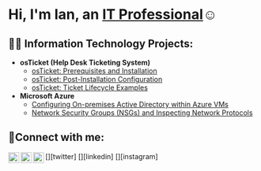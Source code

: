 <h1>Hi, I'm Ian, an <a href="https://linkedin.com/in/ian-pierrelouis">IT Professional</a>☺</h1>

<h2>👨‍💻 Information Technology Projects:</h2>

- <b>osTicket (Help Desk Ticketing System)</b>
  - [osTicket: Prerequisites and Installation](https://github.com/Ian6190/osticket-prereqs)
  - [osTicket: Post-Installation Configuration](https://github.com/Ian6190/post-install-config)
  - [osTicket: Ticket Lifecycle Examples](https://github.com/Ian6190/ticket-lifecycle)
- <b>Microsoft Azure</b>
  - [Configuring On-premises Active Directory within Azure VMs](https://github.com/Ian6190/configure-ad)
  - [Network Security Groups (NSGs) and Inspecting Network Protocols](https://github.com/Ian6190/azure-network-protocols)

<h2>🤳Connect with me:</h2>

[<img align="left" alt="Josh | Twitter" width="22px" src="https://cdn.jsdelivr.net/npm/simple-icons@v3/icons/twitter.svg" />][twitter]
[<img align="left" alt="Josh | LinkedIn" width="22px" src="https://cdn.jsdelivr.net/npm/simple-icons@v3/icons/linkedin.svg" />][linkedin]
[<img align="left" alt="Josh | Instagram" width="22px" src="https://cdn.jsdelivr.net/npm/simple-icons@v3/icons/instagram.svg" />][instagram]

